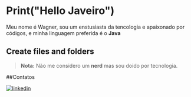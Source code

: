 # Print("Hello Javeiro")

Meu nome é Wagner, sou um enstusiasta da tencologia e apaixonado por códigos, e minha linguagem preferida é o **Java**
## Create files and folders

> **Nota:** Não me considero um **nerd** mas sou doido por tecnologia.

##Contatos

<a href="https://www.linkedin.com/in/wagner-fernandes-652ba6142/" target="_blank">
  <img align="center" src="https://img.shields.io/badge/-wagnerfernandes-05122A?style=flat&logo=linkedin" alt="linkedin"/>
</a>
